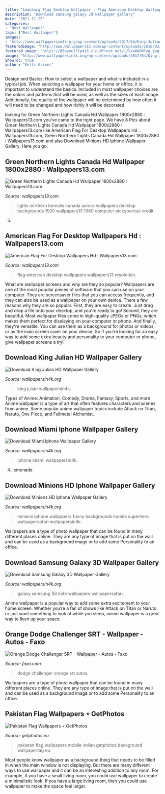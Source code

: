 ```yaml
---
title: "Lmanburg Flag Desktop Wallpaper : Flag American Desktop Wallpapers Wallpapers13 Resolution"
description: "Download samsung galaxy 3d wallpaper gallery"
date: "2021-11-25"
categories:
- "Best Wallpaper"
tags: ["Best Wallpaper"]
images:
- "http://www.wallpapersin4k.org/wp-content/uploads/2017/04/King-Julian-HD-Wallpaper-10.jpg"
featuredImage: "http://www.wallpapers13.com/wp-content/uploads/2016/03/American-flag-for-desktop-wallpapers-Hd.jpg"
featured_image: "https://d3qvyul2tp4j8.cloudfront.net/i/Vxa08GWFyq.jpg"
image: "http://www.wallpapersin4k.org/wp-content/uploads/2017/04/King-Julian-HD-Wallpaper-10.jpg"
ShowToc: true
author: "Kelli Grimes"
---
```



Design and Basics: How to select a wallpaper and what is included in a typical job.
When selecting a wallpaper for your home or office, it is important to understand the basics. Included in most wallpaper choices are the colors and patterns that will be used, as well as the sizes of each image. Additionally, the quality of the wallpaper will be determined by how often it will need to be changed and how richly it will be decorated.

	

		
looking for Green Northern Lights Canada Hd Wallpaper 1800x2880 : Wallpapers13.com you've came to the right page. We have 8 Pics about Green Northern Lights Canada Hd Wallpaper 1800x2880 : Wallpapers13.com like American Flag For Desktop Wallpapers Hd : Wallpapers13.com, Green Northern Lights Canada Hd Wallpaper 1800x2880 : Wallpapers13.com and also Download Minions HD Iphone Wallpaper Gallery. Here you go:
		
    
## Green Northern Lights Canada Hd Wallpaper 1800x2880 : Wallpapers13.com

<img loading=lazy src="http://www.wallpapers13.com/wp-content/uploads/2016/02/Green-Northern-Lights-Canada-HD-wallpaper-1800x2880-1920x1080.jpg" onerror="this.onerror=null;this.src='https://tse3.mm.bing.net/th?id=OIP.vkMX9tyt7YCIOGIY6ezyzQHaEK&amp;pid=15.1';" alt="Green Northern Lights Canada Hd Wallpaper 1800x2880 : Wallpapers13.com">

_Source: wallpapers13.com_

>lights northern borealis canada aurora wallpapers desktop backgrounds 1920 wallpapers13 1080 computer pickyourtrail credit. 

	

5.

    
## American Flag For Desktop Wallpapers Hd : Wallpapers13.com

<img loading=lazy src="http://www.wallpapers13.com/wp-content/uploads/2016/03/American-flag-for-desktop-wallpapers-Hd.jpg" onerror="this.onerror=null;this.src='https://tse4.mm.bing.net/th?id=OIP.mVPuxPFWIz7e3-Kr2FAJYQHaEK&amp;pid=15.1';" alt="American Flag For Desktop Wallpapers Hd : Wallpapers13.com">

_Source: wallpapers13.com_

>flag american desktop wallpapers wallpapers13 resolution. 

	

What are wallpaper screens and why are they so popular?
Wallpapers are one of the most popular pieces of software that you can use on your computer. They are screensaver files that you can access frequently, and they can also be used as a wallpaper on your own device. There a few reasons why they are so popular. First, they are easy to create. Just drag and drop a file onto your desktop, and you're ready to go! Second, they are beautiful. Most wallpaper files come in high-quality JPEGs or PNGs, which makes them perfect for displaying on your computer or phone. And finally, they're versatile. You can use them as a background for photos or videos, or as the main screen saver on your device. So if you're looking for an easy way to add some extra beauty and personality to your computer or phone, give wallpaper screens a try!

    
## Download King Julian HD Wallpaper Gallery

<img loading=lazy src="http://www.wallpapersin4k.org/wp-content/uploads/2017/04/King-Julian-HD-Wallpaper-10.jpg" onerror="this.onerror=null;this.src='https://tse2.mm.bing.net/th?id=OIP.G9zFsG85z3MKHv2Io5BfYQAAAA&amp;pid=15.1';" alt="Download King Julian HD Wallpaper Gallery">

_Source: wallpapersin4k.org_

>king julian wallpapersin4k. 

	

Types of Anime: Animation, Comedy, Drama, Fantasy, Sports, and more
Anime wallpaper is a type of art that often features characters and scenes from anime. Some popular anime wallpaper topics include Attack on Titan, Naruto, One Piece, and Fullmetal Alchemist.

    
## Download Miami Iphone Wallpaper Gallery

<img loading=lazy src="https://www.wallpapersin4k.org/wp-content/uploads/2017/04/Miami-Iphone-Wallpaper-22.jpg" onerror="this.onerror=null;this.src='https://tse3.mm.bing.net/th?id=OIP.gRVoVpUlcsQ7--pL6rLrXQHaNK&amp;pid=15.1';" alt="Download Miami Iphone Wallpaper Gallery">

_Source: wallpapersin4k.org_

>iphone miami wallpapersin4k. 

	

4. lemonade 

    
## Download Minions HD Iphone Wallpaper Gallery

<img loading=lazy src="http://www.wallpapersin4k.org/wp-content/uploads/2017/04/Minions-HD-Iphone-Wallpaper-20.jpg" onerror="this.onerror=null;this.src='https://tse2.mm.bing.net/th?id=OIP.z6RbA-PbRKurO7Vi-HdHBgHaNd&amp;pid=15.1';" alt="Download Minions HD Iphone Wallpaper Gallery">

_Source: wallpapersin4k.org_

>minions iphone wallpapers funny backgrounds mobile superhero wallpapersafari wallpapersin4k. 

	



Wallpapers are a type of photo wallpaper that can be found in many different places online. They are any type of image that is put on the wall and can be used as a background image or to add some Personality to an office.

    
## Download Samsung Galaxy 3D Wallpaper Gallery

<img loading=lazy src="http://www.wallpapersin4k.org/wp-content/uploads/2017/04/Samsung-Galaxy-3D-Wallpaper-16.jpg" onerror="this.onerror=null;this.src='https://tse2.mm.bing.net/th?id=OIP.-E2iXPhmXhPCE4omUcOG7QHaNK&amp;pid=15.1';" alt="Download Samsung Galaxy 3D Wallpaper Gallery">

_Source: wallpapersin4k.org_

>galaxy samsung 3d note wallpapers wallpapersafari. 

	

Anime wallpaper is a popular way to add some extra excitement to your home screen. Whether you’re a fan of shows like Attack on Titan or Naruto, or just want something to look at while you sleep, anime wallpaper is a great way to liven up your space.

    
## Orange Dodge Challenger SRT - Wallpaper - Autos - Faxo

<img loading=lazy src="https://d3qvyul2tp4j8.cloudfront.net/i/Vxa08GWFyq.jpg" onerror="this.onerror=null;this.src='https://tse4.mm.bing.net/th?id=OIP.wfIbvLNii3Ww8FGygoclcAHaEK&amp;pid=15.1';" alt="Orange Dodge Challenger SRT - Wallpaper - Autos - Faxo">

_Source: faxo.com_

>dodge challenger orange srt autos. 

	



Wallpapers are a type of photo wallpaper that can be found in many different places online. They are any type of image that is put on the wall and can be used as a background image or to add some Personality to an office.

    
## Pakistan Flag Wallpapers ⋆ GetPhotos

<img loading=lazy src="https://getphotos.eu/wp-content/uploads/2015/03/Pakistan-Flag-Wallpapers.jpg" onerror="this.onerror=null;this.src='https://tse4.mm.bing.net/th?id=OIP.FA_n0EpbMGDiqLsOl_WgpwHaNK&amp;pid=15.1';" alt="Pakistan Flag Wallpapers ⋆ GetPhotos">

_Source: getphotos.eu_

>pakistan flag wallpapers mobile indian getphotos background wallpapertag eu. 

	

Most people know wallpaper as a background thing that needs to be filled in when the main window is not displaying. But there are many different ways to use wallpaper and it can be an interesting addition to any room. For example, if you have a small living room, you could use wallpaper to create a minimalistic look. If you have a large living room, then you could use wallpaper to make the space feel larger.


